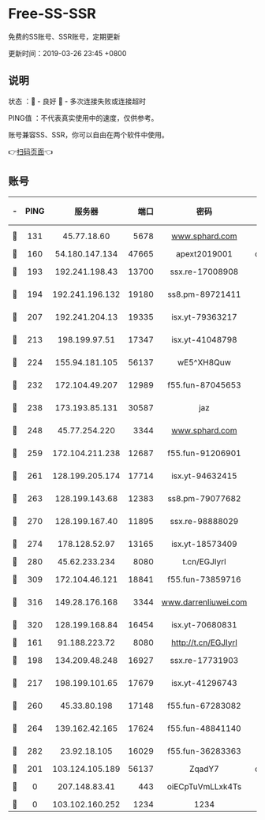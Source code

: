 # Free-SS-SSR

免费的SS账号、SSR账号，定期更新

更新时间：2019-03-26 23:45 +0800

## 说明

状态     ：🙂 - 良好 🙁 - 多次连接失败或连接超时

PING值   ：不代表真实使用中的速度，仅供参考。

账号兼容SS、SSR，你可以自由在两个软件中使用。

👉[扫码页面](https://liesauer.github.io/Free-SS-SSR/)👈

## 账号

|-|PING|服务器|端口|密码|加密方式|区域|
|:----:|:----:|:-----:|-----:|:----:|:----:|:----:|
|🙂|131|45.77.18.60|5678|www.sphard.com|aes-256-cfb|JP|
|🙂|160|54.180.147.134|47665|apext2019001|chacha20|KR|
|🙂|193|192.241.198.43|13700|ssx.re-17008908|aes-256-cfb|US|
|🙂|194|192.241.196.132|19180|ss8.pm-89721411|aes-256-cfb|US|
|🙂|207|192.241.204.13|19335|isx.yt-79363217|aes-256-cfb|US|
|🙂|213|198.199.97.51|17347|isx.yt-41048798|aes-256-cfb|US|
|🙂|224|155.94.181.105|56137|wE5^XH8Quw|aes-256-cfb|US|
|🙂|232|172.104.49.207|12989|f55.fun-87045653|aes-256-cfb|SG|
|🙂|238|173.193.85.131|30587|jaz|aes-256-cfb|US|
|🙂|248|45.77.254.220|3344|www.sphard.com|aes-256-cfb|SG|
|🙂|259|172.104.211.238|12687|f55.fun-91206901|aes-256-cfb|US|
|🙂|261|128.199.205.174|17714|isx.yt-94632415|aes-256-cfb|SG|
|🙂|263|128.199.143.68|12383|ss8.pm-79077682|aes-256-cfb|SG|
|🙂|270|128.199.167.40|11895|ssx.re-98888029|aes-256-cfb|SG|
|🙂|274|178.128.52.97|13165|isx.yt-18573409|aes-256-cfb|SG|
|🙂|280|45.62.233.234|8080|t.cn/EGJIyrl|rc4-md5|CA|
|🙂|309|172.104.46.121|18841|f55.fun-73859716|aes-256-cfb|SG|
|🙂|316|149.28.176.168|3344|www.darrenliuwei.com|aes-256-cfb|AU|
|🙂|320|128.199.168.84|16454|isx.yt-70680831|aes-256-cfb|SG|
|🙂|161|91.188.223.72|8080|http://t.cn/EGJIyrl|rc4-md5|RU|
|🙂|198|134.209.48.248|16927|ssx.re-17731903|aes-256-cfb|US|
|🙂|217|198.199.101.65|17679|isx.yt-41296743|aes-256-cfb|US|
|🙂|260|45.33.80.198|17148|f55.fun-67283082|aes-256-cfb|US|
|🙂|264|139.162.42.165|17624|f55.fun-48841140|aes-256-cfb|SG|
|🙂|282|23.92.18.105|16029|f55.fun-36283363|aes-256-cfb|US|
|🙁|201|103.124.105.189|56137|ZqadY7|chacha20|US|
|🙁|0|207.148.83.41|443|oiECpTuVmLLxk4Ts|aes-256-cfb|AU|
|🙁|0|103.102.160.252|1234|1234|rc4-md5|JP|
